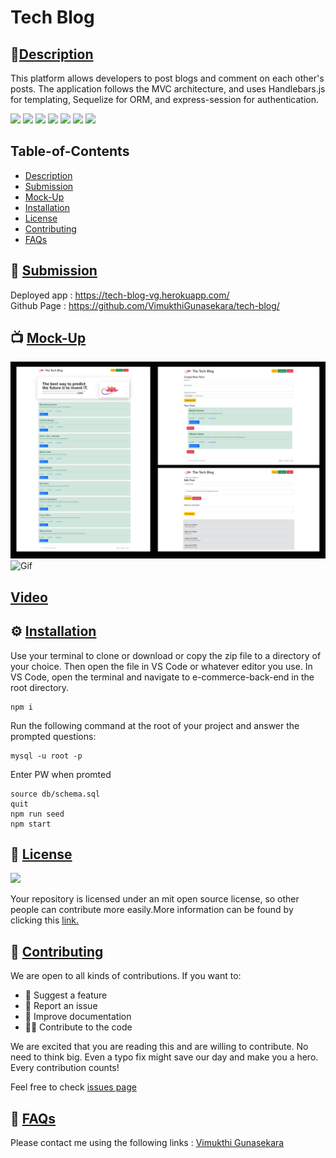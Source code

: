 # Tech Blog
        
## 🌟[Description](#table-of-contents)
This platform allows developers to post blogs and comment on each other's posts. The application follows the MVC architecture, and uses Handlebars.js for templating, Sequelize for ORM, and express-session for authentication.


<p>
    <img src="https://img.shields.io/badge/license-MIT-yellow"/>
    <img src="https://img.shields.io/badge/-node.js-orange" />
    <img src="https://img.shields.io/badge/-express.js-red" />
    <img src="https://img.shields.io/badge/-Inquirer.js-brightgreen" />
    <img src="https://img.shields.io/badge/-Sequelize-blue" />
    <img src="https://img.shields.io/badge/-MYSql-green" />
    <img src="https://img.shields.io/badge/-handlebars-red" />
</p>

## Table-of-Contents
* [Description](#description)
* [Submission](#User-Stor)
* [Mock-Up](#Mock-Up)
* [Installation](#installation)
* [License](#License)
* [Contributing](#contributing)
* [FAQs](#faqs)
  
## 🚀 [Submission](#table-of-contents)

Deployed app : https://tech-blog-vg.herokuapp.com/
</br>
Github Page : https://github.com/VimukthiGunasekara/tech-blog/


## 📺 [Mock-Up](#table-of-contents)

![Image](./public/images/screenshots.png)
![Gif](./public/images/gif.gif)

## [Video](https://drive.google.com/file/d/1COUAkC41hgmxBc7TYHBdrWZY-PKzXOoW/view?usp=share_link) 


## ⚙️ [Installation](#table-of-contents)
Use your terminal to clone or download or copy the zip file to a directory of your choice. Then open the file in VS Code or whatever editor you use. In VS Code, open the terminal and navigate to e-commerce-back-end in the root directory. 
``` 
npm i
``` 
Run the following command at the root of your project and answer the prompted questions:
``` 
mysql -u root -p
``` 
Enter PW when promted
``` 
source db/schema.sql
quit
npm run seed
npm start
```        
## 📑 [License](#table-of-contents)
<img src="https://img.shields.io/badge/license-MIT-yellow"/>

Your repository is licensed under an mit open source license, so other people can contribute more easily.More information can be found by clicking this [link.](https://choosealicense.com/licenses/mit)

## 🤝 [Contributing](#table-of-contents)
We are open to all kinds of contributions. If you want to:
* 🤔 Suggest a feature
* 🐛 Report an issue
* 📖 Improve documentation
* 👨‍💻 Contribute to the code

We are excited that you are reading this and are willing to contribute. No need to think big. Even a typo fix might save our day and make you a hero. Every contribution counts!
     
Feel free to check [issues page](https://github.com/VimukthiGunasekara/tech-blog/issues) 
     
## 🤔 [FAQs](#table-of-contents)
Please contact me using the following links :
[Vimukthi Gunasekara](https://github.com/VimukthiGunasekara)






